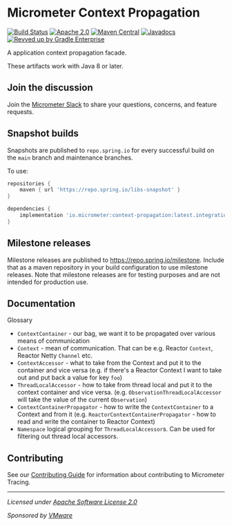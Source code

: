 # Micrometer Context Propagation

[![Build Status](https://circleci.com/gh/micrometer-metrics/context-propagation.svg?style=shield)](https://circleci.com/gh/micrometer-metrics/context-propagation)
[![Apache 2.0](https://img.shields.io/github/license/micrometer-metrics/context-propagation.svg)](https://www.apache.org/licenses/LICENSE-2.0)
[![Maven Central](https://img.shields.io/maven-central/v/io.micrometer/micrometer-context-propagation.svg)](https://search.maven.org/artifact/io.micrometer/micrometer-context-propagation)
[![Javadocs](https://www.javadoc.io/badge/io.micrometer/micrometer-context-propagation.svg)](https://www.javadoc.io/doc/io.micrometer/micrometer-core)
[![Revved up by Gradle Enterprise](https://img.shields.io/badge/Revved%20up%20by-Gradle%20Enterprise-06A0CE?logo=Gradle&labelColor=02303A)](https://ge.micrometer.io/)

A application context propagation facade.

These artifacts work with Java 8 or later.

## Join the discussion

Join the [Micrometer Slack](https://slack.micrometer.io) to share your questions, concerns, and feature requests.

## Snapshot builds

Snapshots are published to `repo.spring.io` for every successful build on the `main` branch and maintenance branches.

To use:

```groovy
repositories {
    maven { url 'https://repo.spring.io/libs-snapshot' }
}

dependencies {
    implementation 'io.micrometer:context-propagation:latest.integration'
}
```

## Milestone releases

Milestone releases are published to https://repo.spring.io/milestone. Include that as a maven repository in your build
configuration to use milestone releases. Note that milestone releases are for testing purposes and are not intended for
production use.

## Documentation

Glossary
* `ContextContainer` - our bag, we want it to be propagated over various means of communication
* `Context` - mean of communication. That can be e.g. Reactor `Context`, Reactor Netty `Channel` etc.
* `ContextAccessor` - what to take from the Context and put it to the container and vice versa (e.g. if there's a Reactor Context I want to take out and put back a value for key `foo`)
* `ThreadLocalAccessor` - how to take from thread local and put it to the context container and vice versa. (e.g. `ObservationThreadLocalAccessor` will take the value of the current `Observation`)
* `ContextContainerPropagator` - how to write the `ContextContainer` to a Context and from it (e.g. `ReactorContextContainerPropagator` - how to read and write the container to Reactor Context)
* `Namespace` logical grouping for `ThreadLocalAccessor`s. Can be used for filtering out thread local accessors.

## Contributing

See our [Contributing Guide](CONTRIBUTING.md) for information about contributing to Micrometer Tracing.

-------------------------------------
_Licensed under [Apache Software License 2.0](https://www.apache.org/licenses/LICENSE-2.0)_

_Sponsored by [VMware](https://tanzu.vmware.com)_

